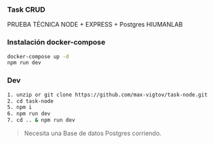 ### Task CRUD
PRUEBA TÉCNICA  NODE + EXPRESS + Postgres HIUMANLAB

### Instalación docker-compose

```sh
docker-compose up -d
npm run dev
```

### Dev

```sh
1. unzip or git clone https://github.com/max-vigtov/task-node.git
2. cd task-node
5. npm i
6. npm run dev
7. cd .. & npm run dev
```

> Necesita una Base de datos Postgres corriendo.
